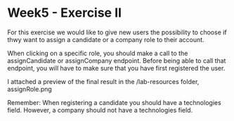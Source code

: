 # Week5 - Exercise II

For this exercise we would like to give new users the possibility to choose if thwy want to assign a candidate or a company role to their account.

When clicking on a specific role, you should make a call to the assignCandidate or assignCompany endpoint. Before being able to call that endpoint, you will have to make sure that you have first registered the user.

I attached a preview of the final result in the /lab-resources folder, assignRole.png

Remember: When registering a candidate you should have a technologies field. However, a company should not have a technologies field.
